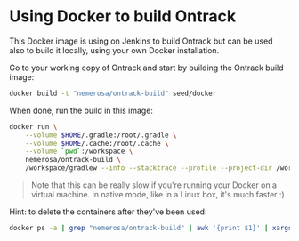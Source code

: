 Using Docker to build Ontrack
=============================

This Docker image is using on Jenkins to build Ontrack but can be used also to build it locally, using your
 own Docker installation.

Go to your working copy of Ontrack and start by building the Ontrack build image:
 
```bash
docker build -t "nemerosa/ontrack-build" seed/docker
```

When done, run the build in this image:

```bash
docker run \
    --volume $HOME/.gradle:/root/.gradle \
    --volume $HOME/.cache:/root/.cache \
    --volume `pwd`:/workspace \
    nemerosa/ontrack-build \
    /workspace/gradlew --info --stacktrace --profile --project-dir /workspace clean build
```

> Note that this can be really slow if you're running your Docker on a virtual machine. In native mode, like
> in a Linux box, it's much faster :)

Hint: to delete the containers after they've been used:

```bash
docker ps -a | grep "nemerosa/ontrack-build" | awk '{print $1}' | xargs docker rm -fv
```
